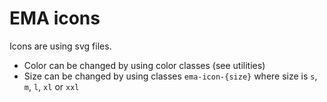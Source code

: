 # EMA icons

Icons are using svg files.

- Color can be changed by using color classes (see utilities)
- Size can be changed by using classes `ema-icon-{size}` where size is `s`, `m`, `l`, `xl` or `xxl`
